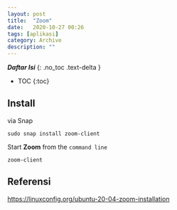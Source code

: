 ```yaml
---
layout: post
title:  "Zoom"
date:   2020-10-27 00:26
tags: [aplikasi]
category: Archive
description: ""
---
```


***Daftar Isi***
{: .no_toc .text-delta }

- TOC
{:toc}


## Install
via Snap

	sudo snap install zoom-client

Start **Zoom** from the `command line` 

	zoom-client

## Referensi
<https://linuxconfig.org/ubuntu-20-04-zoom-installation>